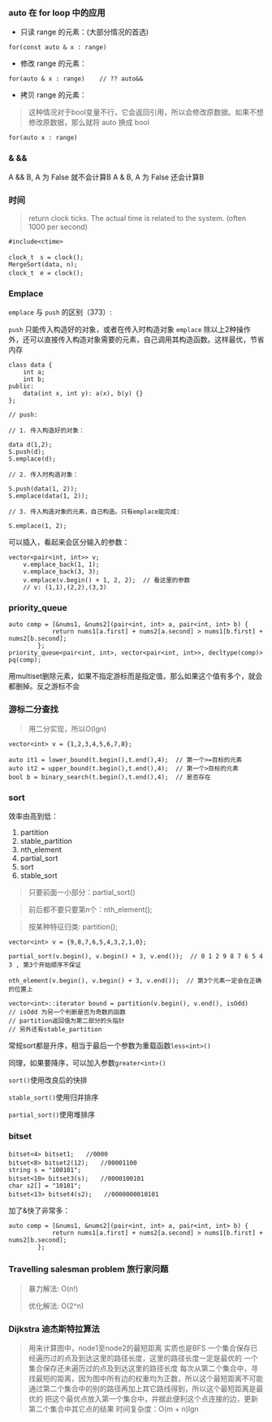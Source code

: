 ### auto 在 for loop 中的应用

- 只读 range 的元素：(大部分情况的首选)

```
for(const auto & x : range)
```
- 修改 range 的元素：

```
for(auto & x : range)    // ?? auto&& 
```
- 拷贝 range 的元素：

> 这种情况对于bool变量不行，它会返回引用，所以会修改原数据。如果不想修改原数据，那么就将 auto 换成 bool

```
for(auto x : range)
```

### &  &&

A && B, A 为 False 就不会计算B
A & B, A 为 False 还会计算B

### 时间

> return clock ticks. The actual time is related to the system. (often 1000 per second)

```
#include<ctime>

clock_t　s = clock();
MergeSort(data, n);
clock_t　e = clock();
```

### Emplace

```emplace``` 与 ```push``` 的区别（373）:

```push``` 只能传入构造好的对象，或者在传入时构造对象
```emplace``` 除以上2种操作外，还可以直接传入构造对象需要的元素，自己调用其构造函数。这样最优，节省内存
 
```
class data {
	int a;
	int b;
public:
	data(int x, int y): a(x), b(y) {}
};

// push:

// 1. 传入构造好的对象：

data d(1,2);
S.push(d);
S.emplace(d);

// 2. 传入时构造对象：

S.push(data(1, 2));
S.emplace(data(1, 2));

// 3. 传入构造对象的元素，自己构造。只有emplace能完成:

S.emplace(1, 2);
```

可以插入，看起来会区分输入的参数：

```
vector<pair<int, int>> v;
    v.emplace_back(1, 1);
    v.emplace_back(3, 3);
    v.emplace(v.begin() + 1, 2, 2);  // 看这里的参数
    // v: (1,1),(2,2),(3,3)
```

### priority_queue

```
auto comp = [&nums1, &nums2](pair<int, int> a, pair<int, int> b) {
            return nums1[a.first] + nums2[a.second] > nums1[b.first] + nums2[b.second];
        };
priority_queue<pair<int, int>, vector<pair<int, int>>, decltype(comp)> pq(comp);
```
用multiset删除元素，如果不指定游标而是指定值，那么如果这个值有多个，就会都删掉。反之游标不会

### 游标二分查找

> 用二分实现，所以O(lgn)

```
vector<int> v = {1,2,3,4,5,6,7,8};

auto it1 = lower_bound(t.begin(),t.end(),4);  // 第一个>=目标的元素
auto it2 = upper_bound(t.begin(),t.end(),4);  // 第一个>目标的元素
bool b = binary_search(t.begin(),t.end(),4);  // 是否存在
```

### sort

效率由高到低：

1. partition
2. stable_partition
3. nth_element
4. partial_sort
5. sort
6. stable_sort

> 只要前面一小部分：partial_sort()

> 前后都不要只要第n个：nth_element();

> 按某种特征归类: partition();

```
vector<int> v = {9,8,7,6,5,4,3,2,1,0};

partial_sort(v.begin(), v.begin() + 3, v.end());  // 0 1 2 9 8 7 6 5 4 3 , 第3个开始顺序不保证

nth_element(v.begin(), v.begin() + 3, v.end());  // 第3个元素一定会在正确的位置上

vector<int>::iterator bound = partition(v.begin(), v.end(), isOdd)
// isOdd 为另一个判断是否为奇数的函数
// partition返回值为第二部分的头指针
// 另外还有stable_partition

```

常规sort都是升序，相当于最后一个参数为重载函数```less<int>()```

同理，如果要降序，可以加入参数```greater<int>()```

```sort()```使用改良后的快排

```stable_sort()```使用归并排序

```partial_sort()```使用堆排序




### bitset

```
bitset<4> bitset1;　　//0000
bitset<8> bitset2(12);　　//00001100
string s = "100101";
bitset<10> bitset3(s);　　//0000100101
char s2[] = "10101";
bitset<13> bitset4(s2);　　//0000000010101
```


加了&快了非常多：

```
auto comp = [&nums1, &nums2](pair<int, int> a, pair<int, int> b) {
            return nums1[a.first] + nums2[a.second] > nums1[b.first] + nums2[b.second];
        };
```

### Travelling salesman problem 旅行家问题

> 暴力解法: O(n!)
> 
> 优化解法: O(2^n)
> 


### Dijkstra 迪杰斯特拉算法

> 用来计算图中，node1至node2的最短距离
> 实质也是BFS
> 一个集合保存已经遍历过的点及到达这里的路径长度，这里的路径长度一定是最优的
> 一个集合保存还未遍历过的点及到达这里的路径长度
> 每次从第二个集合中，寻找最短的距离，因为图中所有边的权重均为正数，所以这个最短距离不可能通过第二个集合中的别的路径再加上其它路线得到，所以这个最短距离是最优的
> 把这个最优点放入第一个集合中，并据此便利这个点连接的边，更新第二个集合中其它点的结果
> 时间复杂度：O(m + n)lgn
